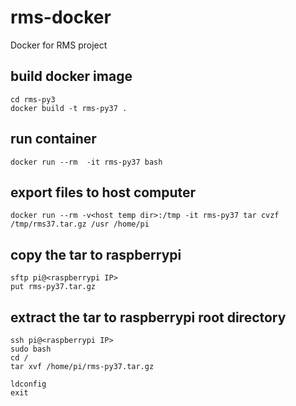 # rms-docker
Docker for RMS project

## build docker image
```
cd rms-py3
docker build -t rms-py37 .
```

## run container 
```
docker run --rm  -it rms-py37 bash
```

## export files to host computer 
```
docker run --rm -v<host temp dir>:/tmp -it rms-py37 tar cvzf /tmp/rms37.tar.gz /usr /home/pi

```

## copy the tar to raspberrypi
```
sftp pi@<raspberrypi IP>
put rms-py37.tar.gz 
```

## extract the tar to raspberrypi root directory
```
ssh pi@<raspberrypi IP>
sudo bash
cd /
tar xvf /home/pi/rms-py37.tar.gz

ldconfig
exit
```
